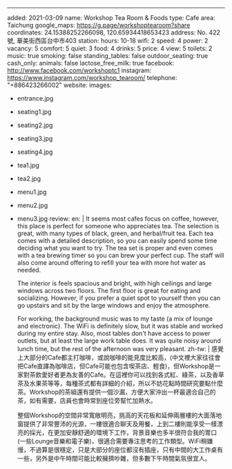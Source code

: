 ---
added: 2021-03-09
name: Workshop Tea Room & Foods
type: Cafe
area: Taichung
google_maps: https://g.page/workshoptearoom?share
coordinates: 24.15388252266098, 120.65934418653423
address: No. 422號, 華美街西區台中市403
station: 
hours: 10-18
wifi: 2
speed: 4
power: 2
vacancy: 5
comfort: 5
quiet: 3
food: 4
drinks: 5
price: 4
view: 5
toilets: 2
music: true
smoking: false
standing_tables: false
outdoor_seating: true
cash_only: 
animals: false
lactose_free_milk: true
facebook: http://www.facebook.com/workshoptc1
instagram: https://www.instagram.com/workshop_tearoom/
telephone: "+886423266002"
website: 
images:
  - entrance.jpg
  - seating1.jpg
  - seating2.jpg
  - seating3.jpg
  - seating4.jpg
  - tea1.jpg
  - tea2.jpg
  - menu1.jpg
  - menu2.jpg
  - menu3.jpg
review:
  en: |
    It seems most cafes focus on coffee, however, this place is perfect for someone who appreciates tea. The selection is great, with many types of black, green, and herbal/fruit tea. Each tea comes with a detailed description, so you can easily spend some time deciding what you want to try. The tea set is proper and even comes with a tea brewing timer so you can brew your perfect cup. The staff will also come around offering to refill your tea with more hot water as needed.

    The interior is feels spacious and bright, with high ceilings and large windows across two floors. The first floor is great for eating and socializing. However, if you prefer a quiet spot to yourself then you can go upstairs and sit by the large windows and enjoy the atmosphere.

    For working, the background music was to my taste (a mix of lounge and electronic). The WiFi is definitely slow, but it was stable and worked during my entire stay. Also, most tables don't have access to power outlets, but at least the large work table does. It was quite noisy around lunch time, but the rest of the afternoon was very pleasant.
  zh-tw: |
    感覺上大部分的Cafe都主打咖啡，或說咖啡的能見度比較高，(中文裡大家往往會把Cafe直譯為咖啡店，但Cafe可能也包含喫茶店、輕食)，但Workshop是一家對茶飲愛好者更為友善的Cafe。在這裡你可以找到各式紅、綠茶，以及香草茶及水果茶等等，每種茶式都有詳細的介紹，所以不妨花點時間研究要點什麼茶。Workshop的茶組還有提供一個沙漏，方便大家沖出一杯最適合自己的茶，如有需要，店員也會時常到座位旁幫忙加熱水。

    整個Workshop的空間非常寬敞明亮，挑高的天花板和延伸兩層樓的大面落地窗提供了非常豐沛的光源，一樓很適合聊天及用餐，上到二樓則能享受一樣漂亮的採光，在更加安靜舒適的環境下工作，背景音樂也多半很符合我的胃口(一些Lounge音樂和電子樂)，很適合需要專注思考的工作類型。WiFi稍嫌慢，不過算是很穩定，只是大部分的座位都沒有插座，只有中間的大工作桌有一些，另外是中午時間可能比較擁擠吵雜，但多數下午時間氣氛很宜人。
